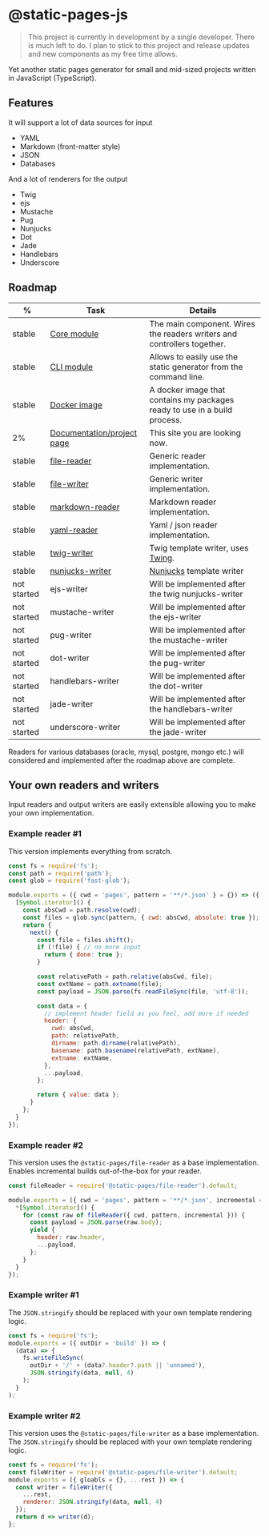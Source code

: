 # @static-pages-js

> This project is currently in development by a single developer. There is much left to do. I plan to stick to this project and release updates and new components as my free time allows.

Yet another static pages generator for small and mid-sized projects written in JavaScript (TypeScript).

## Features

It will support a lot of data sources for input
- YAML
- Markdown (front-matter style)
- JSON
- Databases

And a lot of renderers for the output
- Twig
- ejs
- Mustache
- Pug
- Nunjucks
- Dot
- Jade
- Handlebars
- Underscore

## Roadmap

| % | Task | Details |
|---|------|---------|
| stable | [Core module](https://www.npmjs.com/package/@static-pages/core) | The main component. Wires the readers writers and controllers together. |
| stable | [CLI module](https://www.npmjs.com/package/@static-pages/cli) | Allows to easily use the static generator from the command line. |
| stable | [Docker image](https://hub.docker.com/repository/docker/staticpages/cli) | A docker image that contains my packages ready to use in a build process. |
| 2% | [Documentation/project page](https://staticpagesjs.github.io/) | This site you are looking now. |
| stable | [file-reader](https://www.npmjs.com/package/@static-pages/file-reader) | Generic reader implementation. |
| stable | [file-writer](https://www.npmjs.com/package/@static-pages/file-writer) | Generic writer implementation. |
| stable | [markdown-reader](https://www.npmjs.com/package/@static-pages/markdown-reader) | Markdown reader implementation. |
| stable | [yaml-reader](https://www.npmjs.com/package/@static-pages/yaml-reader) | Yaml / json reader implementation. |
| stable | [twig-writer](https://www.npmjs.com/package/@static-pages/twig-writer) | Twig template writer, uses [Twing](https://www.npmjs.com/package/twing). |
| stable | [nunjucks-writer](https://www.npmjs.com/package/@static-pages/twig-writer) | [Nunjucks](https://www.npmjs.com/package/nunjucks) template writer |
| not started | ejs-writer | Will be implemented after the twig nunjucks-writer |
| not started | mustache-writer | Will be implemented after the ejs-writer |
| not started | pug-writer | Will be implemented after the mustache-writer |
| not started | dot-writer | Will be implemented after the pug-writer |
| not started | handlebars-writer | Will be implemented after the dot-writer |
| not started | jade-writer | Will be implemented after the handlebars-writer |
| not started | underscore-writer | Will be implemented after the jade-writer |

Readers for various databases (oracle, mysql, postgre, mongo etc.) will considered and implemented after the roadmap above are complete.

## Your own readers and writers

Input readers and output writers are easily extensible allowing you to make your own implementation.

### Example reader #1

This version implements everything from scratch.

```js
const fs = require('fs');
const path = require('path');
const glob = require('fast-glob');

module.exports = ({ cwd = 'pages', pattern = '**/*.json' } = {}) => ({
  [Symbol.iterator]() {
    const absCwd = path.resolve(cwd);
    const files = glob.sync(pattern, { cwd: absCwd, absolute: true });
    return {
      next() {
        const file = files.shift();
        if (!file) { // no more input
          return { done: true };
        }

        const relativePath = path.relative(absCwd, file);
        const extName = path.extname(file);
        const payload = JSON.parse(fs.readFileSync(file, 'utf-8'));

        const data = {
          // implement header field as you feel, add more if needed
          header: {
            cwd: absCwd,
            path: relativePath,
            dirname: path.dirname(relativePath),
            basename: path.basename(relativePath, extName),
            extname: extName,
          },
          ...payload,
        };

        return { value: data };
      }
    };
  }
});
```

### Example reader #2

This version uses the `@static-pages/file-reader` as a base implementation. Enables incremental builds out-of-the-box for your reader.

```js
const fileReader = require('@static-pages/file-reader').default;

module.exports = ({ cwd = 'pages', pattern = '**/*.json', incremental = false } = {}) => ({
  *[Symbol.iterator]() {
    for (const raw of fileReader({ cwd, pattern, incremental })) {
      const payload = JSON.parse(raw.body);
      yield {
        header: raw.header,
        ...payload,
      };
    }
  }
});
```

### Example writer #1

The `JSON.stringify` should be replaced with your own template rendering logic.

```js
const fs = require('fs');
module.exports = ({ outDir = 'build' }) => (
  (data) => {
    fs.writeFileSync(
      outDir + '/' + (data?.header?.path || 'unnamed'),
      JSON.stringify(data, null, 4)
    );
  }
);
```

### Example writer #2

This version uses the `@static-pages/file-writer` as a base implementation. The `JSON.stringify` should be replaced with your own template rendering logic.

```js
const fs = require('fs');
const fileWriter = require('@static-pages/file-writer').default;
module.exports = ({ gloabls = {}, ...rest }) => {
  const writer = fileWriter({
    ...rest,
    renderer: JSON.stringify(data, null, 4)
  });
  return d => writer(d);
};
```
